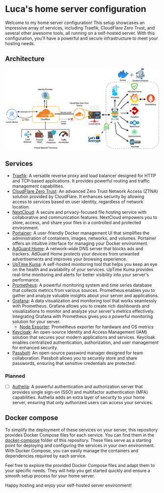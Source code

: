 # Luca's home server configuration

Welcome to my home server configuration! This setup showcases an impressive array of services, including Traefik, CloudFlare Zero Trust, and several other awesome tools, all running on a self-hosted server. With this configuration, you'll have a powerful and secure infrastructure to meet your hosting needs.

## Architecture

![Architecture](./assets/architecture.png)

## Services

- [Traefik](https://traefik.io/): A versatile reverse proxy and load balancer designed for HTTP and TCP-based applications. It provides powerful routing and traffic management capabilities.
- [CloudFlare Zero Trust](https://www.cloudflare.com/teams/zero-trust-access/): An advanced Zero Trust Network Access (ZTNA) solution provided by CloudFlare. It enhances security by allowing access to services based on user identity, regardless of network location.
- [NextCloud](https://nextcloud.com/): A secure and privacy-focused file hosting service with collaborative and communication features. NextCloud empowers you to store, access, and share your files in a controlled and protected environment.
- [Portainer](https://www.portainer.io/): A user-friendly Docker management UI that simplifies the administration of containers, images, networks, and volumes. Portainer offers an intuitive interface for managing your Docker environment.
- [AdGuard Home](https://adguard.com/en/adguard-home/overview.html): A network-wide DNS server that blocks ads and trackers. AdGuard Home protects your devices from unwanted advertisements and improves your browsing experience.
- [UpTime Kuma](https://uptime.kuma.pet/): A self-hosted monitoring tool that helps you keep an eye on the health and availability of your services. UpTime Kuma provides real-time monitoring and alerts for better visibility into your server's performance.
- [Prometheus](https://prometheus.io/): A powerful monitoring system and time series database that collects metrics from various sources. Prometheus enables you to gather and analyze valuable insights about your server and applications.
- [Grafana](https://grafana.com/):  A data visualization and monitoring tool that works seamlessly with Prometheus. Grafana allows you to create rich dashboards and visualizations to monitor and analyze your server's metrics effectively. Integrating Grafana with Prometheus gives you a powerful monitoring solution for your server.
  - [Node Exporter](https://github.com/prometheus/node_exporter): Prometheus exporter for hardware and OS metrics
- [Keycloak](https://www.keycloak.org/):  An open-source Identity and Access Management (IAM) solution that secures your modern applications and services. Keycloak enables centralized authentication, authorization, and user management for enhanced security.
- [Passbolt](https://www.passbolt.com/): An open-source password manager designed for team collaboration. Passbolt allows you to securely store and share passwords, ensuring that sensitive credentials are protected.

### Planned

- [ ] [Authelia](https://www.authelia.com/): A powerful authentication and authorization server that provides single sign-on (SSO) and multifactor authentication (MFA) capabilities. Authelia adds an extra layer of security to your home server, ensuring that only authorized users can access your services.

## Docker compose

To simplify the deployment of these services on your server, this repository provides Docker Compose files for each service. You can find them in the [docker-compose](./docker-compose/) folder of this repository. These files serve as a starting point for deploying and configuring the services in your own environment. With Docker Compose, you can easily manage the containers and dependencies required by each service.

Feel free to explore the provided Docker Compose files and adapt them to your specific needs. They will help you get started quickly and ensure a smooth setup process for your home server.

Happy hosting and enjoy your self-hosted server environment!
